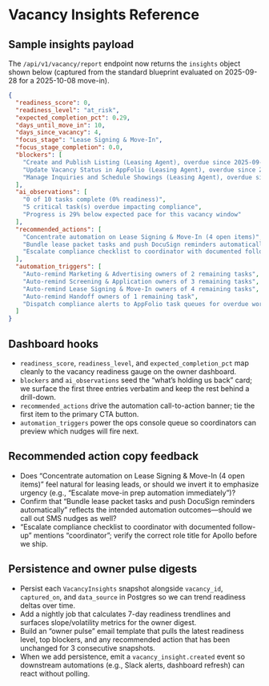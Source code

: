 # Vacancy Insights Reference

## Sample insights payload
The `/api/v1/vacancy/report` endpoint now returns the `insights` object shown below (captured from the standard blueprint evaluated on 2025-09-28 for a 2025-10-08 move-in).

```json
{
  "readiness_score": 0,
  "readiness_level": "at_risk",
  "expected_completion_pct": 0.29,
  "days_until_move_in": 10,
  "days_since_vacancy": 4,
  "focus_stage": "Lease Signing & Move-In",
  "focus_stage_completion": 0.0,
  "blockers": [
    "Create and Publish Listing (Leasing Agent), overdue since 2025-09-24",
    "Update Vacancy Status in AppFolio (Leasing Agent), overdue since 2025-09-24",
    "Manage Inquiries and Schedule Showings (Leasing Agent), overdue since 2025-09-24"
  ],
  "ai_observations": [
    "0 of 10 tasks complete (0% readiness)",
    "5 critical task(s) overdue impacting compliance",
    "Progress is 29% below expected pace for this vacancy window"
  ],
  "recommended_actions": [
    "Concentrate automation on Lease Signing & Move-In (4 open items)",
    "Bundle lease packet tasks and push DocuSign reminders automatically",
    "Escalate compliance checklist to coordinator with documented follow-up"
  ],
  "automation_triggers": [
    "Auto-remind Marketing & Advertising owners of 2 remaining tasks",
    "Auto-remind Screening & Application owners of 3 remaining tasks",
    "Auto-remind Lease Signing & Move-In owners of 4 remaining tasks",
    "Auto-remind Handoff owners of 1 remaining task",
    "Dispatch compliance alerts to AppFolio task queues for overdue work"
  ]
}
```

## Dashboard hooks
- `readiness_score`, `readiness_level`, and `expected_completion_pct` map cleanly to the vacancy readiness gauge on the owner dashboard.
- `blockers` and `ai_observations` seed the “what’s holding us back” card; we surface the first three entries verbatim and keep the rest behind a drill-down.
- `recommended_actions` drive the automation call-to-action banner; tie the first item to the primary CTA button.
- `automation_triggers` power the ops console queue so coordinators can preview which nudges will fire next.

## Recommended action copy feedback
- Does “Concentrate automation on Lease Signing & Move-In (4 open items)” feel natural for leasing leads, or should we invert it to emphasize urgency (e.g., “Escalate move-in prep automation immediately”)?
- Confirm that “Bundle lease packet tasks and push DocuSign reminders automatically” reflects the intended automation outcomes—should we call out SMS nudges as well?
- “Escalate compliance checklist to coordinator with documented follow-up” mentions “coordinator”; verify the correct role title for Apollo before we ship.

## Persistence and owner pulse digests
- Persist each `VacancyInsights` snapshot alongside `vacancy_id`, `captured_on`, and `data_source` in Postgres so we can trend readiness deltas over time.
- Add a nightly job that calculates 7-day readiness trendlines and surfaces slope/volatility metrics for the owner digest.
- Build an “owner pulse” email template that pulls the latest readiness level, top blockers, and any recommended action that has been unchanged for 3 consecutive snapshots.
- When we add persistence, emit a `vacancy_insight.created` event so downstream automations (e.g., Slack alerts, dashboard refresh) can react without polling.
